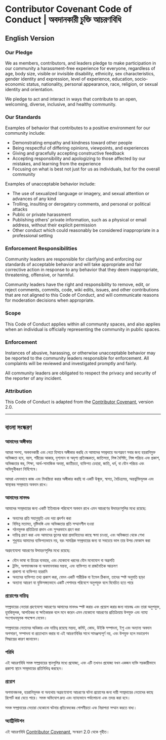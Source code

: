# Contributor Covenant Code of Conduct | অবদানকারী চুক্তি আচরণবিধি

## English Version

### Our Pledge

We as members, contributors, and leaders pledge to make participation in our community a harassment-free experience for everyone, regardless of age, body size, visible or invisible disability, ethnicity, sex characteristics, gender identity and expression, level of experience, education, socio-economic status, nationality, personal appearance, race, religion, or sexual identity and orientation.

We pledge to act and interact in ways that contribute to an open, welcoming, diverse, inclusive, and healthy community.

### Our Standards

Examples of behavior that contributes to a positive environment for our community include:

* Demonstrating empathy and kindness toward other people
* Being respectful of differing opinions, viewpoints, and experiences
* Giving and gracefully accepting constructive feedback
* Accepting responsibility and apologizing to those affected by our mistakes, and learning from the experience
* Focusing on what is best not just for us as individuals, but for the overall community

Examples of unacceptable behavior include:

* The use of sexualized language or imagery, and sexual attention or advances of any kind
* Trolling, insulting or derogatory comments, and personal or political attacks
* Public or private harassment
* Publishing others' private information, such as a physical or email address, without their explicit permission
* Other conduct which could reasonably be considered inappropriate in a professional setting

### Enforcement Responsibilities

Community leaders are responsible for clarifying and enforcing our standards of acceptable behavior and will take appropriate and fair corrective action in response to any behavior that they deem inappropriate, threatening, offensive, or harmful.

Community leaders have the right and responsibility to remove, edit, or reject comments, commits, code, wiki edits, issues, and other contributions that are not aligned to this Code of Conduct, and will communicate reasons for moderation decisions when appropriate.

### Scope

This Code of Conduct applies within all community spaces, and also applies when an individual is officially representing the community in public spaces.

### Enforcement

Instances of abusive, harassing, or otherwise unacceptable behavior may be reported to the community leaders responsible for enforcement. All complaints will be reviewed and investigated promptly and fairly.

All community leaders are obligated to respect the privacy and security of the reporter of any incident.

### Attribution

This Code of Conduct is adapted from the [Contributor Covenant](https://www.contributor-covenant.org), version 2.0.

---

## বাংলা সংস্করণ

### আমাদের অঙ্গীকার

আমরা সদস্য, অবদানকারী এবং নেতা হিসাবে অঙ্গীকার করছি যে আমাদের সম্প্রদায়ে অংশগ্রহণ সবার জন্য হয়রানিমুক্ত অভিজ্ঞতা হবে, বয়স, শরীরের আকার, দৃশ্যমান বা অদৃশ্য প্রতিবন্ধকতা, জাতিসত্তা, লিঙ্গ বৈশিষ্ট্য, লিঙ্গ পরিচয় এবং প্রকাশ, অভিজ্ঞতার স্তর, শিক্ষা, আর্থ-সামাজিক অবস্থা, জাতীয়তা, ব্যক্তিগত চেহারা, জাতি, ধর্ম, বা যৌন পরিচয় এবং অভিমুখীকরণ নির্বিশেষে।

আমরা এমনভাবে কাজ এবং মিথস্ক্রিয়া করার অঙ্গীকার করছি যা একটি উন্মুক্ত, স্বাগত, বৈচিত্র্যময়, অন্তর্ভুক্তিমূলক এবং স্বাস্থ্যকর সম্প্রদায়ে অবদান রাখে।

### আমাদের মানদণ্ড

আমাদের সম্প্রদায়ের জন্য একটি ইতিবাচক পরিবেশে অবদান রাখে এমন আচরণের উদাহরণগুলির মধ্যে রয়েছে:

* অন্যদের প্রতি সহানুভূতি এবং দয়া প্রদর্শন করা
* বিভিন্ন মতামত, দৃষ্টিভঙ্গি এবং অভিজ্ঞতার প্রতি সম্মানশীল হওয়া
* গঠনমূলক প্রতিক্রিয়া প্রদান এবং সুন্দরভাবে গ্রহণ করা
* দায়িত্ব গ্রহণ করা এবং আমাদের ভুলের দ্বারা প্রভাবিতদের কাছে ক্ষমা চাওয়া, এবং অভিজ্ঞতা থেকে শেখা
* শুধুমাত্র আমাদের ব্যক্তিগতভাবে নয়, বরং সামগ্রিক সম্প্রদায়ের জন্য যা সবচেয়ে ভাল তার উপর ফোকাস করা

অগ্রহণযোগ্য আচরণের উদাহরণগুলির মধ্যে রয়েছে:

* যৌন ভাষা বা চিত্রের ব্যবহার, এবং যেকোনো ধরনের যৌন মনোযোগ বা অগ্রগতি
* ট্রলিং, অপমানজনক বা অবমাননাকর মন্তব্য, এবং ব্যক্তিগত বা রাজনৈতিক আক্রমণ
* প্রকাশ্য বা ব্যক্তিগত হয়রানি
* অন্যদের ব্যক্তিগত তথ্য প্রকাশ করা, যেমন একটি শারীরিক বা ইমেল ঠিকানা, তাদের স্পষ্ট অনুমতি ছাড়া
* অন্যান্য আচরণ যা যুক্তিসঙ্গতভাবে একটি পেশাদার পরিবেশে অনুপযুক্ত বলে বিবেচিত হতে পারে

### প্রয়োগের দায়িত্ব

সম্প্রদায়ের নেতারা গ্রহণযোগ্য আচরণের আমাদের মানদণ্ড স্পষ্ট করার এবং প্রয়োগ করার জন্য দায়বদ্ধ এবং তারা অনুপযুক্ত, হুমকিমূলক, আপত্তিকর বা ক্ষতিকারক বলে মনে করেন এমন যেকোনো আচরণের প্রতিক্রিয়ায় উপযুক্ত এবং ন্যায্য সংশোধনমূলক পদক্ষেপ নেবেন।

সম্প্রদায়ের নেতাদের অধিকার এবং দায়িত্ব রয়েছে মন্তব্য, কমিট, কোড, উইকি সম্পাদনা, ইশু এবং অন্যান্য অবদান অপসারণ, সম্পাদনা বা প্রত্যাখ্যান করার যা এই আচরণবিধির সাথে সামঞ্জস্যপূর্ণ নয়, এবং উপযুক্ত হলে মডারেশন সিদ্ধান্তের কারণ জানাবেন।

### পরিধি

এই আচরণবিধি সমস্ত সম্প্রদায়ের স্থানগুলির মধ্যে প্রযোজ্য, এবং এটি তখনও প্রযোজ্য যখন একজন ব্যক্তি সরকারীভাবে প্রকাশ্য স্থানে সম্প্রদায়ের প্রতিনিধিত্ব করছেন।

### প্রয়োগ

অপমানজনক, হয়রানিমূলক বা অন্যথায় অগ্রহণযোগ্য আচরণের ঘটনা প্রয়োগের জন্য দায়ী সম্প্রদায়ের নেতাদের কাছে রিপোর্ট করা যেতে পারে। সমস্ত অভিযোগ দ্রুত এবং ন্যায্যভাবে পর্যালোচনা এবং তদন্ত করা হবে।

সমস্ত সম্প্রদায়ের নেতারা যেকোনো ঘটনার প্রতিবেদকের গোপনীয়তা এবং নিরাপত্তা সম্মান করতে বাধ্য।

### অ্যাট্রিবিউশন

এই আচরণবিধি [Contributor Covenant](https://www.contributor-covenant.org), সংস্করণ 2.0 থেকে গৃহীত।
